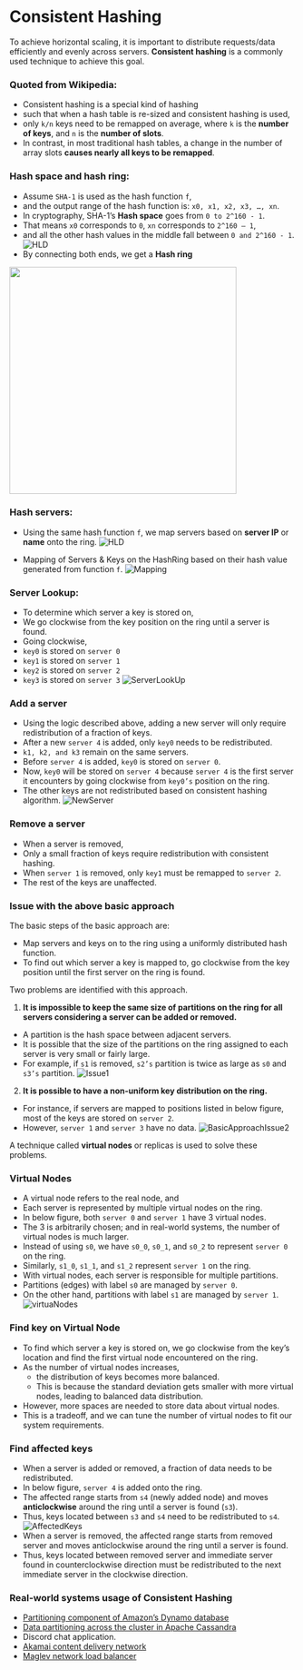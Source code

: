 # Consistent Hashing

To achieve horizontal scaling, it is important to distribute requests/data efficiently and evenly across servers. 
**Consistent hashing** is a commonly used technique to achieve this goal.

### Quoted from Wikipedia: 
- Consistent hashing is a special kind of hashing 
- such that when a hash table is re-sized and consistent hashing is used, 
- only `k/n` keys need to be remapped on average, where `k` is the **number of keys**, and `n` is the **number of slots**. 
- In contrast, in most traditional hash tables, a change in the number of array slots **causes nearly all keys to be remapped**.

### Hash space and hash ring:
- Assume `SHA-1` is used as the hash function `f`, 
- and the output range of the hash function is: `x0, x1, x2, x3, …, xn`. 
- In cryptography, SHA-1’s **Hash space** goes from `0 to 2^160 - 1`. 
- That means `x0` corresponds to `0`, `xn` corresponds to `2^160 – 1`, 
- and all the other hash values in the middle fall between `0 and 2^160 - 1`.
![HLD](/images/HashSpace.png)
- By connecting both ends, we get a **Hash ring**
<img src="https://github.com/PS00161093/system-design/blob/main/images/HashRing.png" width="400">

### Hash servers:
- Using the same hash function `f`, we map servers based on **server IP** or **name** onto the ring.
![HLD](/images/HashServer.png)

- Mapping of Servers & Keys on the HashRing based on their hash value generated from function `f`.
![Mapping](/images/HashKeyServerMapping.jpg)

### Server Lookup:
- To determine which server a key is stored on, 
- We go clockwise from the key position on the ring until a server is found.
- Going clockwise, 
- `key0` is stored on `server 0`
- `key1` is stored on `server 1`
- `key2` is stored on `server 2`
- `key3` is stored on `server 3`
![ServerLookUp](/images/ServerLookUp.png)

### Add a server
- Using the logic described above, adding a new server will only require redistribution of a fraction of keys.
- After a new `server 4` is added, only `key0` needs to be redistributed. 
- `k1, k2, and k3` remain on the same servers. 
- Before `server 4` is added, `key0` is stored on `server 0`. 
- Now, `key0` will be stored on `server 4` because `server 4` is the first server it encounters by going clockwise from `key0’s` position on the ring. 
- The other keys are not redistributed based on consistent hashing algorithm.
![NewServer](/images/NewServer.png)

### Remove a server
- When a server is removed, 
- Only a small fraction of keys require redistribution with consistent hashing. 
- When `server 1` is removed, only `key1` must be remapped to `server 2`. 
- The rest of the keys are unaffected.

### Issue with the above basic approach
The basic steps of the basic approach are: 
- Map servers and keys on to the ring using a uniformly distributed hash function.
- To find out which server a key is mapped to, go clockwise from the key position until the first server on the ring is found.

Two problems are identified with this approach.
1. **It is impossible to keep the same size of partitions on the ring for all servers considering a server can be added or removed.**
  - A partition is the hash space between adjacent servers. 
  - It is possible that the size of the partitions on the ring assigned to each server is very small or fairly large.
  - For example, if `s1` is removed, `s2’s` partition is twice as large as `s0` and `s3’s` partition.
![Issue1](/images/BasicApproachIssue1.png)

2. **It is possible to have a non-uniform key distribution on the ring.**
  - For instance, if servers are mapped to positions listed in below figure, most of the keys are stored on `server 2`. 
  - However, `server 1` and `server 3` have no data.
![BasicApproachIssue2](/images/BasicApproachIssue2.png)

A technique called **virtual nodes** or replicas is used to solve these problems.

### Virtual Nodes
- A virtual node refers to the real node, and 
- Each server is represented by multiple virtual nodes on the ring.
- In below figure, both `server 0` and `server 1` have 3 virtual nodes. 
- The 3 is arbitrarily chosen; and in real-world systems, the number of virtual nodes is much larger. 
- Instead of using `s0`, we have `s0_0`, `s0_1`, and `s0_2` to represent `server 0` on the ring. 
- Similarly, `s1_0`, `s1_1`, and `s1_2` represent `server 1` on the ring. 
- With virtual nodes, each server is responsible for multiple partitions. 
- Partitions (edges) with label `s0` are managed by `server 0`. 
- On the other hand, partitions with label `s1` are managed by `server 1`.
![virtuaNodes](/images/VirtualNodes.png)

### Find key on Virtual Node
- To find which server a key is stored on, we go clockwise from the key’s location and find the first virtual node encountered on the ring.
- As the number of virtual nodes increases, 
  - the distribution of keys becomes more balanced. 
  - This is because the standard deviation gets smaller with more virtual nodes, leading to balanced data distribution.
- However, more spaces are needed to store data about virtual nodes. 
- This is a tradeoff, and we can tune the number of virtual nodes to fit our system requirements.

### Find affected keys
- When a server is added or removed, a fraction of data needs to be redistributed.
- In below figure, `server 4` is added onto the ring. 
- The affected range starts from `s4` (newly added node) and moves **anticlockwise** around the ring until a server is found (`s3`). 
- Thus, keys located between `s3` and `s4` need to be redistributed to `s4`.
![AffectedKeys](/images/AffectedKeys.png)
- When a server is removed, the affected range starts from removed server and moves anticlockwise around the ring until a server is found. 
- Thus, keys located between removed server and immediate server found in counterclockwise direction must be redistributed to the next immediate server in the clockwise direction.

### Real-world systems usage of Consistent Hashing
- [Partitioning component of Amazon’s Dynamo database](https://www.allthingsdistributed.com/files/amazon-dynamososp2007.pdf)
- [Data partitioning across the cluster in Apache Cassandra](http://www.cs.cornell.edu/Projects/ladis2009/papers/Lakshman-ladis2009.PDF)
- Discord chat application.
- [Akamai content delivery network](http://theory.stanford.edu/~tim/s16/l/l1.pdf)
- [Maglev network load balancer](https://static.googleusercontent.com/media/research.google.com/en//pubs/archive/44824.pdf)

